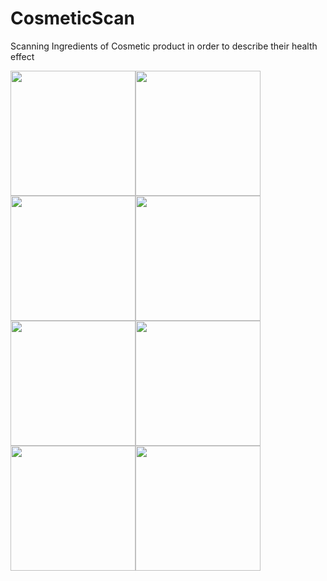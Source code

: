 # CosmeticScan
Scanning Ingredients of Cosmetic product in order to describe their health effect

<img src="https://s19.postimg.org/4p9r2aqjn/Screenshot_20170726-215108.png" width="200px" /><img src="https://s19.postimg.org/shj2dtskj/Screenshot_20170726-215127.png" width="200px" /><img src="https://s19.postimg.org/cfgj7fsv7/Screenshot_20170726-215133.png" width="200px" /><img src="https://s19.postimg.org/jwpqmnieb/Screenshot_20170726-215137.png" width="200px" /><img src="https://s19.postimg.org/xmfohpg4j/Screenshot_20170726-215147.png" width="200px" /><img src="https://s19.postimg.org/v6dv3uy1v/Screenshot_20170726-215211.png" width="200px" /><img src="https://s19.postimg.org/x4p4flfxf/Screenshot_20170726-215221.png" width="200px" /><img src="https://s19.postimg.org/mvwn9rrvn/Screenshot_20170726-215233.png" width="200px" />







